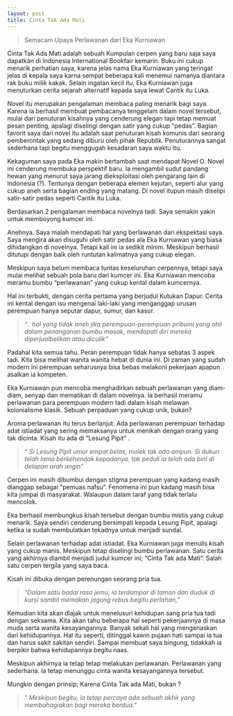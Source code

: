 ```yaml
---
layout: post
title: Cinta Tak Ada Mati
---
```


> Semacam Upaya Perlawanan dari Eka Kurniawan

<amp-img width="600" height="500" layout="responsive" src="/assets/images/post/buku.jpg"></amp-img>

Cinta Tak Ada Mati adalah sebuah Kumpulan cerpen yang baru saja saya dapatkan di Indonesia International Bookfair kemarin. Buku ini cukup menarik perhatian saya, karena jelas nama Eka Kurniawan yang teringat jelas di kepala saya karna sempat beberapa kali menemui namanya diantara rak buku milik kakak. Selain ingatan kecil itu, Eka Kurniawan juga menuturkan cerita sejarah alternatif kepada saya lewat Cantik itu Luka.

Novel itu merupakan pengalaman membaca paling menarik bagi saya. Karena ia berhasil membuat pembacanya tenggelam dalam novel tersebut, mulai dari penuturan kisahnya yang cenderung elegan tapi tetap memuat pesan penting, apalagi diselingi dengan satir yang cukup “pedas”. Bagian favorit saya dari novel itu adalah saat penuturan kisah komunis dari seorang pemberontak yang sedang diburu oleh pihak Republik. Penuturannya sangat sederhana tapi begitu menggugah kesadaran saya waktu itu.

Kekaguman saya pada Eka makin bertambah saat mendapat Novel O. Novel ini cenderung membuka perspektif baru. Ia mengambil sudut pandang hewan yang menurut saya jarang dieksploitasi oleh pengarang lain di Indonesia (?). Tentunya dengan beberapa elemen kejutan, seperti alur yang cukup aneh serta bagian ending yang matang. Di novel itupun masih diselipi satir-satir pedas seperti Cantik itu Luka.

Berdasarkan 2 pengalaman membaca novelnya tadi. Saya semakin yakin untuk memboyong kumcer ini.

Anehnya. Saya malah mendapati hal yang berlawanan dari ekspektasi saya. Saya mengira akan disuguhi oleh satir pedas ala Eka Kurniawan yang biasa dihidangkan di novelnya. Tetapi kali ini ia sedikit minim. Meskipun berhasil ditutupi dengan baik oleh runtutan kalimatnya yang cukup elegan.

Meskipun saya belum membaca tuntas keseluruhan cerpennya, tetapi saya mulai melihat sebuah pola baru dari kumcer ini. Eka Kurniawan mencoba meramu bumbu “perlawanan” yang cukup kental dalam kumcernya.

Hal ini terbukti, dengan cerita pertama yang berjudul Kutukan Dapur. Cerita ini kental dengan isu mengenai laki-laki yang menganggap urusan perempuan hanya seputar dapur, sumur, dan kasur.

> _“.. hal yang tidak aneh jika perempuan-perempuan pribumi yang ahli dalam penanganan bumbu masak, mendapati diri mereka diperjualbelikan
> atau diculik”_

Padahal kita semua tahu. Peran perempuan tidak hanya sebatas 3 aspek tadi. Kita bisa melihat wanita wanita hebat di dunia ini. Di zaman yang sudah modern ini perempuan seharusnya bisa bebas melakoni pekerjaan apapun asalkan ia kompeten.

Eka Kurniawan pun mencoba menghadirkan sebuah perlawanan yang diam-diam, senyap dan mematikan di dalam novelnya. Ia berhasil meramu perlawanan para perempuan modern tadi dalam kisah melawan kolonialisme klasik. Sebuah perpaduan yang cukup unik, bukan?

Aroma perlawanan itu terus berlanjut. Ada perlawanan perempuan terhadap adat istiadat yang sering memaksanya untuk menikah dengan orang yang tak dicinta.  Kisah itu ada di “Lesung Pipit”  .

> _“ Si Lesung Pipit umur empat belas, molek tak ada ampun. Si dukun telah lama berkehendak kepadanya, tak peduli ia telah ada bini di
> delapan arah angin”_

Cerpen ini masih dibumbui dengan stigma perempuan yang kadang masih dianggap sebagai “pemuas nafsu”. Fenomena ini pun kadang masih bisa kita jumpai di masyarakat. Walaupun dalam taraf yang tidak terlalu mencolok.

Eka berhasil membungkus kisah tersebut dengan bumbu mistis yang cukup menarik. Saya sendiri cenderung bersimpati kepada Lesung Pipit, apalagi ketika ia sudah membulatkan tekadnya untuk menjadi sundal.

Selain perlawanan terhadap adat istiadat. Eka Kurniawan juga menulis kisah yang cukup manis. Meskipun tetap diselingi bumbu perlawanan. Satu cerita yang akhirnya diambil menjadi judul kumcer ini; “Cinta Tak ada Mati”. Salah satu cerpen tergila yang saya baca.

Kisah ini dibuka dengan perenungan seorang pria tua.

> “_Dalam satu badai rasa jemu, ia terdampar di taman dan duduk di kursi
> sambil memakan jagung rebus begitu perlahan,”_

Kemudian kita akan diajak untuk menelusuri kehidupan sang pria tua tadi dengan seksama. Kita akan tahu beberapa hal seperti pekerjaannya di masa muda serta wanita kesayangannya. Banyak sekali hal yang mengenaskan dari kehidupannya. Hal itu seperti, ditinggal kawin pujaan hati sampai ia tua dan harus sakit sakitan sendiri. Sampai membuat saya bingung, tidakkah ia berpikir bahwa kehidupannya begitu naas.

Meskipun akhirnya ia tetap tetap melakukan perlawanan. Perlawanan yang sederhana. Ia tetap menunggu cinta wanita kesayangannya tersebut.

Mungkin dengan prinsip; Karena Cinta Tak ada Mati, bukan ?

> “ _Meskipun begitu, ia tetap percaya ada sebuah akhir yang
> membahagiakan bagi mereka berdua.”_

